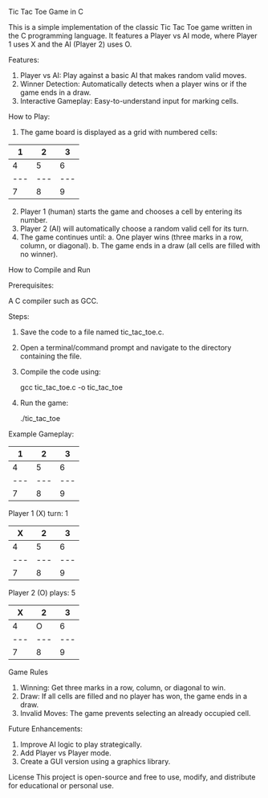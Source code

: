 Tic Tac Toe Game in C

This is a simple implementation of the classic Tic Tac Toe game written in the C programming language. 
It features a Player vs AI mode, where Player 1 uses X and the AI (Player 2) uses O.

Features:

1. Player vs AI: Play against a basic AI that makes random valid moves.
2. Winner Detection: Automatically detects when a player wins or if the game ends in a draw.
3. Interactive Gameplay: Easy-to-understand input for marking cells.

How to Play:

1. The game board is displayed as a grid with numbered cells:

 1 | 2 | 3
---|---|---
 4 | 5 | 6
---|---|---
 7 | 8 | 9


2. Player 1 (human) starts the game and chooses a cell by entering its number.
3. Player 2 (AI) will automatically choose a random valid cell for its turn.
4. The game continues until:
    a. One player wins (three marks in a row, column, or diagonal).
    b. The game ends in a draw (all cells are filled with no winner).


How to Compile and Run

Prerequisites:

A C compiler such as GCC.

Steps:
1. Save the code to a file named tic_tac_toe.c.
2. Open a terminal/command prompt and navigate to the directory containing the file.
3. Compile the code using:

    gcc tic_tac_toe.c -o tic_tac_toe

4. Run the game:

    ./tic_tac_toe


Example Gameplay:

 1 | 2 | 3 
---|---|---
 4 | 5 | 6 
---|---|---
 7 | 8 | 9 

Player 1 (X) turn: 1

 X | 2 | 3 
---|---|---
 4 | 5 | 6 
---|---|---
 7 | 8 | 9 

Player 2 (O) plays: 5

 X | 2 | 3 
---|---|---
 4 | O | 6 
---|---|---
 7 | 8 | 9

Game Rules

1. Winning: Get three marks in a row, column, or diagonal to win.
2. Draw: If all cells are filled and no player has won, the game ends in a draw.
3. Invalid Moves: The game prevents selecting an already occupied cell.

Future Enhancements:

1. Improve AI logic to play strategically.
2. Add Player vs Player mode.
3. Create a GUI version using a graphics library.

License
This project is open-source and free to use, modify, and distribute for educational or personal use.
